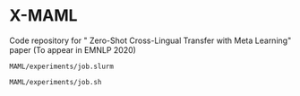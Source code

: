 # X-MAML
Code repository for " Zero-Shot Cross-Lingual Transfer with Meta Learning" paper (To appear in EMNLP 2020)

`MAML/experiments/job.slurm`

`MAML/experiments/job.sh`


